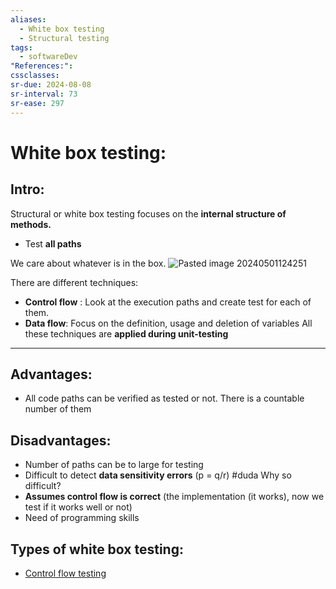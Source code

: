 ```yaml
---
aliases:
  - White box testing
  - Structural testing
tags:
  - softwareDev
"References:": 
cssclasses: 
sr-due: 2024-08-08
sr-interval: 73
sr-ease: 297
---
```

# White box testing: 
## Intro:
Structural or white box testing focuses on the **internal structure of methods.** 
+ Test **all paths**

We care about whatever is in the box.
![Pasted image 20240501124251](../99%20-%20Meta/0.%20Attachments/Pasted%20image%2020240501124251.png)

There are different techniques: 
+ **Control flow** : Look at the execution paths and create test for each of them. 
+ **Data flow**: Focus on the definition, usage and deletion of variables
All these techniques are **applied during unit-testing**
---

## Advantages: 
+ All code paths can be verified as tested or not. There is a countable number of them
## Disadvantages: 
+ Number of paths can be to large for testing
+ Difficult to detect **data sensitivity errors** (p = q/r) #duda  Why so difficult?
+ **Assumes control flow is correct** (the implementation (it works), now we test if it works well or not) 
+ Need of programming skills 
 

## Types of white box testing: 
+ [Control flow testing](20240501%20-%20143420%20-%20Control%20flow%20testing.md)